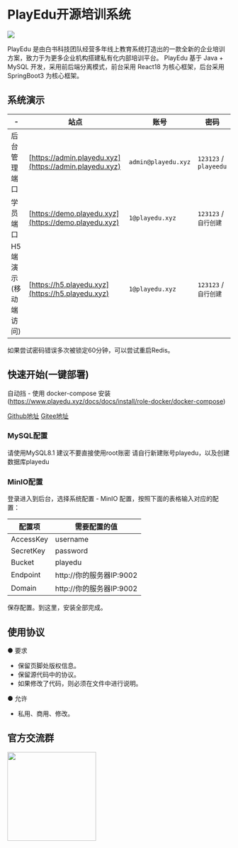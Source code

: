 # PlayEdu开源培训系统

![](https://meedu.cloud.oss.meedu.vip/playedu/%E5%A4%B4%E5%9B%BE.jpg)

PlayEdu 是由白书科技团队经营多年线上教育系统打造出的一款全新的企业培训方案，致力于为更多企业机构搭建私有化内部培训平台。
PlayEdu 基于 Java + MySQL 开发，采用前后端分离模式，前台采用 React18 为核心框架，后台采用 SpringBoot3 为核心框架。

## 系统演示

| -            | 站点                                                   | 账号                | 密码     |
| ------------ | ------------------------------------------------------ | ------------------- | -------- |
| 后台管理端口 | [https://admin.playedu.xyz](https://admin.playedu.xyz) | `admin@playedu.xyz` | `123123` / `playeedu` |
| 学员端口     | [https://demo.playedu.xyz](https://demo.playedu.xyz)   | `1@playedu.xyz`     | `123123` / `自行创建` |
| H5端演示(移动端访问) | [https://h5.playedu.xyz](https://h5.playedu.xyz) | `1@playedu.xyz` | `123123` / `自行创建`  |

如果尝试密码错误多次被锁定60分钟，可以尝试重启Redis。

## 快速开始(一键部署)

自动挡 - 使用 docker-compose 安装(https://www.playedu.xyz/docs/docs/install/role-docker/docker-compose)

[Github地址](https://github.com/PlayEdu/PlayEdu)
[Gitee地址](https://gitee.com/playeduxyz/playedu)

### MySQL配置

请使用MySQL8.1 
建议不要直接使用root账密
请自行新建账号playedu，以及创建数据库playedu

### MinIO配置

登录进入到后台，选择系统配置 - MinIO 配置，按照下面的表格输入对应的配置：

| 配置项 | 	需要配置的值|
| --------- | -------------------------| 
| AccessKey | username         |
| SecretKey | password         |
|  Bucket   | playedu        |
|  Endpoint | http://你的服务器IP:9002 |
|  Domain   | http://你的服务器IP:9002 |

保存配置。到这里，安装全部完成。

## 使用协议

● 要求
- 保留页脚处版权信息。
- 保留源代码中的协议。
- 如果修改了代码，则必须在文件中进行说明。

● 允许
- 私用、商用、修改。

## 官方交流群

<p><img src="https://meedu.cloud.oss.meedu.vip/playedu/PlayEduk%E5%AE%A2%E6%9C%8D-zhu.png" width="200" /></p>
